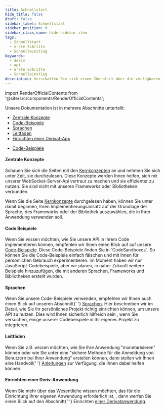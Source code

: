 ```yaml
---
title: Schnellstart
hide_title: false
draft: false
sidebar_label: Schnellstart
sidebar_position: 0
sidebar_class_name: hide-sidebar-item
tags:
  - Schnellstart
  - erste Schritte
  - Schnelleinstieg
keywords:
  - deriv
  - api
  - erste Schritte
  - Schnelleinstieg
description: Verschaffen Sie sich einen Überblick über die verfügbaren Deriv-API-Codebeispiele und -sprachen und wie Sie diese für die Erstellung Ihrer Trading-App verwenden können.
---
```


import RenderOfficialContents from '@site/src/components/RenderOfficialContents';

Unsere Dokumentation ist in mehrere Abschnitte unterteilt:

<RenderOfficialContents>
  <ul>
    <li>
      <a href='category/core-concepts'>Zentrale Konzepte</a>
    </li>
    <li>
      <a href='category/code-examples'>Code-Beispiele</a>
    </li>
    <li>
      <a href='category/languages'>Sprachen</a>
    </li>
    <li>
      <a href='category/guides'>Leitfäden</a>
    </li>
    <li>
      <a href='setting-up-a-deriv-application'>Einrichten einer Derivat-App</a>
    </li>
  </ul>
  <ul>
    <li>
      <a href='category/code-examples'>Code-Beispiele</a>
    </li>
  </ul>
</RenderOfficialContents>

<RenderOfficialContents>
  <h4>Zentrale Konzepte</h4>
</RenderOfficialContents>

<RenderOfficialContents>
  <p>
    Schauen Sie sich die Seiten mit den <a href='/docs/category/core-concepts'>Kernkonzepten</a> an und nehmen Sie sich unter
    Zeit, sie durchzulesen. Diese Konzepte werden Ihnen helfen, sich mit unserer WebSocket-Server-Api
    vertraut zu machen und sie effizienter zu nutzen. Sie sind nicht mit unseren Frameworks oder Bibliotheken verbunden.
  </p>
</RenderOfficialContents>

<RenderOfficialContents>
  <p>
    Wenn Sie die Seite <a href='/docs/category/core-concepts'>Kernkonzepte</a> durchgelesen haben, können Sie unter
    damit beginnen, Ihren Implementierungsansatz auf der Grundlage der Sprache, des Frameworks oder der Bibliothek auszuwählen, die
    in Ihrer Anwendung verwenden soll.
  </p>
</RenderOfficialContents>

<h4>Code Beispiele</h4>

<p>
  Wenn Sie wissen möchten, wie Sie unsere API in Ihrem Code implementieren können, empfehlen wir Ihnen einen Blick auf
  auf unsere <a href='/docs/category/code-examples'>Code-Beispiele</a>. Diese Code-Beispiele finden Sie in
  `CodeSandboxes`. So können Sie die Code-Beispiele einfach fälschen und mit ihnen für
  persönlichen Gebrauch experimentieren. Im Moment haben wir nur JavaScript-Codebeispiele, aber wir planen, in naher Zukunft weitere Beispiele
  hinzuzufügen, die mit anderen Sprachen, Frameworks und Bibliotheken erstellt wurden.
</p>

<RenderOfficialContents>
  <h4>Sprachen</h4>
</RenderOfficialContents>

<RenderOfficialContents>
  <p>
    Wenn Sie unsere Code-Beispiele verwenden, empfehlen wir Ihnen auch einen Blick auf unseren Abschnitt{' '}
    <a href='/docs/category/languages'>Sprachen</a>. Hier beschreiben wir im Detail, wie Sie
    Ihr persönliches Projekt richtig einrichten können, um unsere API zu nutzen. Dies wird Ihnen sicherlich hilfreich sein
    , wenn Sie versuchen, einige unserer Codebeispiele in Ihr eigenes Projekt zu integrieren.
  </p>
</RenderOfficialContents>

<RenderOfficialContents>
  <h4>Leitfäden</h4>
</RenderOfficialContents>

<RenderOfficialContents>
  <p>
    Wenn Sie z.B. wissen möchten, wie Sie Ihre Anwendung "monetarisieren" können oder wie Sie unter
    eine "sichere Methode für die Anmeldung von Benutzern bei Ihrer Anwendung" erstellen können, dann stellen wir Ihnen eine Handvoll{' '}
    <a href='/docs/category/guides'>Anleitungen</a> zur Verfügung, die Ihnen dabei helfen können.
  </p>
</RenderOfficialContents>

<RenderOfficialContents>
  <h4>Einrichten einer Deriv-Anwendung</h4>
</RenderOfficialContents>

<RenderOfficialContents>
  <p>
    Wenn Sie mehr über das Wesentliche wissen möchten, das für die Einrichtung Ihrer eigenen Anwendung erforderlich ist,
    , dann werfen Sie einen Blick auf den Abschnitt{' '}
    Einrichten <a href='/docs/setting-up-a-deriv-application'>einer Derivatanwendung</a>.
  </p>
</RenderOfficialContents>
